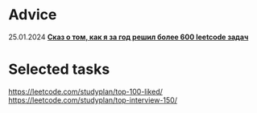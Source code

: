 <!-- <div dir="ltr"> -->

# Adviсe
25.01.2024 **[Сказ о том, как я за год решил более 600 leetcode задач](https://tproger.ru/articles/skaz-o-tom--kak-ya-za-god-rewil-bolee-600-leetcode-zadach)**               

# Selected tasks
https://leetcode.com/studyplan/top-100-liked/       
https://leetcode.com/studyplan/top-interview-150/
</div>


